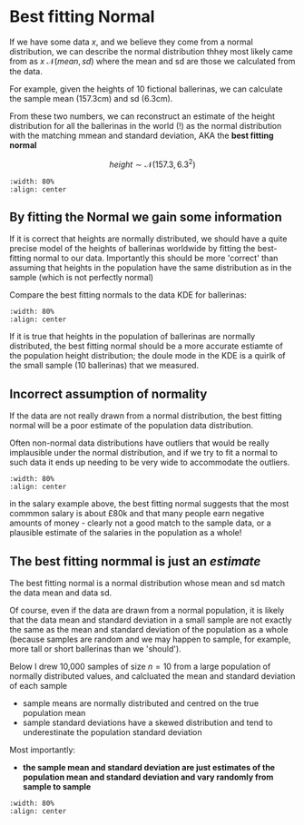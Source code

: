 # Best fitting Normal

If we have some data $x$, and we believe they come from a normal distribution, we can describe the normal distribution thhey most likely came from as $x~\mathcal{N}(mean, sd)$ where the mean and sd are those we calculated from the data.

For example, given the heights of 10 fictional ballerinas, we can calculate the sample mean (157.3cm) and sd (6.3cm).

From these two numbers, we can reconstruct an estimate of the height distribution for all the ballerinas in the world (!) as the normal distribution with the matching mmean and standard deviation, AKA the **best fitting normal**

$$ height \sim \mathcal{N}(157.3, 6.3^2) $$

```{image} https://raw.githubusercontent.com/jillxoreilly/StatsCourseBook_2024/main/images/Chp6_BestFit.png
:width: 80%
:align: center
```

## By fitting the Normal we gain some information

If it is correct that heights are normally distributed, we should have a quite precise model of the heights of ballerinas worldwide by fitting the best-fitting normal to our data. Importantly this should be more 'correct' than assuming that heights in the population have the same distribution as in the sample (which is not perfectly normal)

Compare the best fitting normals to the data KDE for ballerinas: 

```{image} https://raw.githubusercontent.com/jillxoreilly/StatsCourseBook_2024/main/images/Chp6_NormalVsKDE.png
:width: 80%
:align: center
```

If it is true that heights in the population of ballerinas are normally distributed, the best fitting normal should be a more accurate estiamte of the population height distribution; the doule mode in the KDE is a quirlk of the small sample (10 ballerinas) that we measured.

## Incorrect assumption of normality

If the data are not really drawn from a normal distribution, the best fitting normal will be a poor estimate of the population data distribution.

Often non-normal data distributions have outliers that would be really implausible under the normal distribution, and if we try to fit a normal to such data it ends up needing to be very wide to accommodate the outliers.

```{image} https://raw.githubusercontent.com/jillxoreilly/StatsCourseBook_2024/main/images/Chp6_wideNormal.png
:width: 80%
:align: center
```

in the salary example above, the best fitting normal suggests that the most commmon salary is about £80k and that many people earn negative amounts of money - clearly not a good match to the sample data, or a plausible estimate of the salaries in the population as a whole! 

## The best fitting normmal is just an *estimate*

The best fitting normal is a normal distribution whose mean and sd match the data mean and data sd. 

Of course, even if the data are drawn from a normal population, it is likely that the data mean and standard deviation in a small sample are not exactly the same as the mean and standard deviation of the population as a whole (because samples are random and we may happen to sample, for example, more tall or short ballerinas than we 'should').

Below I drew 10,000 samples of size $n=10$ from a large population of normally distributed values, and calcluated the mean and standard deviation of each sample
* sample means are normally distributed and centred on the true population mean
* sample standard deviations have a skewed distribution and tend to underestinate the population standard deviation

Most importantly:
* **the sample mean and standard deviation are just estimates of the population mean and standard deviation and vary randomly from sample to sample**

```{image} https://raw.githubusercontent.com/jillxoreilly/StatsCourseBook_2024/main/images/Chp6_samplingdists.png
:width: 80%
:align: center
```

